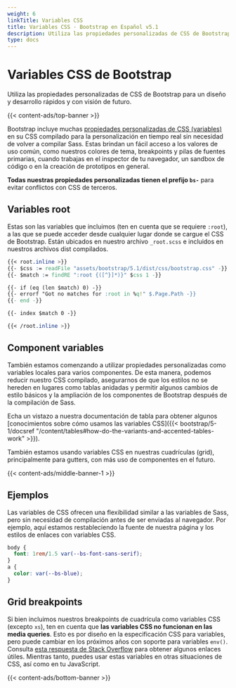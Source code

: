 ```yaml
---
weight: 6
linkTitle: Variables CSS
title: Variables CSS · Bootstrap en Español v5.1
description: Utiliza las propiedades personalizadas de CSS de Bootstrap para un diseño y desarrollo rápidos y con visión de futuro.
type: docs
---
```


# Variables CSS de Bootstrap

Utiliza las propiedades personalizadas de CSS de Bootstrap para un diseño y desarrollo rápidos y con visión de futuro.

{{< content-ads/top-banner >}}

Bootstrap incluye muchas [propiedades personalizadas de CSS (variables)](https://developer.mozilla.org/en-US/docs/Web/CSS/Using_CSS_custom_properties) en su CSS compilado para la personalización en tiempo real sin necesidad de volver a compilar Sass. Estas brindan un fácil acceso a los valores de uso común, como nuestros colores de tema, breakpoints y pilas de fuentes primarias, cuando trabajas en el inspector de tu navegador, un sandbox de código o en la creación de prototipos en general.

**Todas nuestras propiedades personalizadas tienen el prefijo `bs-`** para evitar conflictos con CSS de terceros.

## Variables root

Estas son las variables que incluimos (ten en cuenta que se requiere `:root`), a las que se puede acceder desde cualquier lugar donde se cargue el CSS de Bootstrap. Están ubicados en nuestro archivo `_root.scss` e incluidos en nuestros archivos dist compilados.

```css
{{< root.inline >}}
{{- $css := readFile "assets/bootstrap/5.1/dist/css/bootstrap.css" -}}
{{- $match := findRE ":root {([^}]*)}" $css 1 -}}

{{- if (eq (len $match) 0) -}}
{{- errorf "Got no matches for :root in %q!" $.Page.Path -}}
{{- end -}}

{{- index $match 0 -}}

{{< /root.inline >}}
```

## Component variables

También estamos comenzando a utilizar propiedades personalizadas como variables locales para varios componentes. De esta manera, podemos reducir nuestro CSS compilado, asegurarnos de que los estilos no se hereden en lugares como tablas anidadas y permitir algunos cambios de estilo básicos y la ampliación de los componentes de Bootstrap después de la compilación de Sass.

Echa un vistazo a nuestra documentación de tabla para obtener algunos [conocimientos sobre cómo usamos las variables CSS]({{< bootstrap/5-1/docsref "/content/tables#how-do-the-variants-and-accented-tables-work" >}}).

También estamos usando variables CSS en nuestras cuadrículas (grid), principalmente para gutters, con más uso de componentes en el futuro.

{{< content-ads/middle-banner-1 >}}

## Ejemplos

Las variables de CSS ofrecen una flexibilidad similar a las variables de Sass, pero sin necesidad de compilación antes de ser enviadas al navegador. Por ejemplo, aquí estamos restableciendo la fuente de nuestra página y los estilos de enlaces con variables CSS.

```css
body {
  font: 1rem/1.5 var(--bs-font-sans-serif);
}
a {
  color: var(--bs-blue);
}
```

## Grid breakpoints

Si bien incluimos nuestros breakpoints de cuadrícula como variables CSS (excepto `xs`), ten en cuenta que **las variables CSS no funcionan en las media queries**. Esto es por diseño en la especificación CSS para variables, pero puede cambiar en los próximos años con soporte para variables `env()`. Consulta [esta respuesta de Stack Overflow](https://stackoverflow.com/a/47212942) para obtener algunos enlaces útiles. Mientras tanto, puedes usar estas variables en otras situaciones de CSS, así como en tu JavaScript.

{{< content-ads/bottom-banner >}}